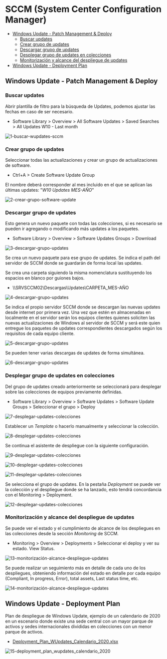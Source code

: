 # SCCM (System Center Configuration Manager)

- [Windows Update - Patch Management & Deploy](#windows-update---patch-management--deploy) 
  - [Buscar updates](#buscar-updates)
  - [Crear grupo de updates](#crear-grupo-de-updates)
  - [Descargar grupo de updates](#descargar-grupo-de-updates)
  - [Desplegar grupo de updates en colecciones](#desplegar-grupo-de-updates-en-colecciones)
  - [Monitorización y alcance del despliegue de updates](#monitorización-y-alcance-del-despliegue-de-updates)
- [Windows Update - Deployment Plan](#windows-update---deployment-plan)

## Windows Update - Patch Management & Deploy 

### Buscar updates
Abrir plantilla de filtro para la búsqueda de Updates, podemos ajustar las fechas en caso de ser necesario.

- Software Library > Overview > All Software Updates > Saved Searches > All Updates W10 - Last month

![1-buscar-wupdates-sccm](screenshots/1-buscar-wupdates-sccm.png)

### Crear grupo de updates

Seleccionar todas las actualizaciones y crear un grupo de actualizaciones de software.

- Ctrl+A > Create Software Update Group

El nombre deberá corresponder al mes incluido en el que se aplican las últimas updates: "*W10 Updates MES-AÑO*"

![2-crear-grupo-software-update](screenshots/2-crear-grupo-software-update.png)

### Descargar grupo de updates

Esto genera un nuevo paquete con todas las colecciones, si es necesario se pueden ir agregando o modificando más updates a los paquetes. 

- Software Library > Overview > Software Updates Groups > Download

![3-descargar-grupo-updates](screenshots/3-descargar-grupo-updates.png)

Se crea un nuevo paquete para ese grupo de updates. Se indica el path del servidor de SCCM donde se guardarán de forma local las updates.

Se crea una carpeta siguiendo la misma nomenclatura sustituyendo los espacios en blanco por guiones bajos.

- \\\SRVSCCM02\Descargas\Updates\CARPETA_MES-AÑO

![4-descargar-grupo-updates](screenshots/4-descargar-grupo-updates.png)

Se indica el propio servidor SCCM donde se descargan las nuevas updates desde internet por primera vez. Una vez que estén en almacenadas en localmente en el servidor serán los equipos clientes quienes soliciten las nuevas actualizaciones de Windows al servidor de SCCM y será este quien entregue los paquetes de updates correspondientes descargados según los requisitos de cada equipo cliente.

![5-descargar-grupo-updates](screenshots/5-descargar-grupo-updates.png)

Se pueden tener varias descargas de updates de forma simultánea.

![6-descargar-grupo-updates](screenshots/6-descargar-grupo-updates.png)

### Desplegar grupo de updates en colecciones

Del grupo de updates creado anteriormente se seleccionará para desplegar sobre las colecciones de equipos previamente definidas.

- Software Library > Overview > Software Updates > Software Update Groups > Seleccionar el grupo > Deploy

![7-desplegar-updates-colecciones](screenshots/7-desplegar-updates-colecciones.png)

Establecer un *Template* o hacerlo manualmente y seleccionar la colección.

![8-desplegar-updates-colecciones](screenshots/8-desplegar-updates-colecciones.png)

Se continua el asistente de despliegue con la siguiente configuración.

![9-desplegar-updates-colecciones](screenshots/9-desplegar-updates-colecciones.png)

![10-desplegar-updates-colecciones](screenshots/10-desplegar-updates-colecciones.png)

![11-desplegar-updates-colecciones](screenshots/11-desplegar-updates-colecciones.png)

Se selecciona el grupo de updates. En la pestaña *Deployment* se puede ver la colección y el despliegue donde se ha lanzado, esto tendrá concordancia con el Monitoring > Deployment.

![12-desplegar-updates-colecciones](screenshots/12-desplegar-updates-colecciones.png)

### Monitorización y alcance del despliegue de updates

Se puede ver el estado y el cumplimiento de alcance de los despliegues en las colecciones desde la sección *Monitoring* de SCCM.

- Monitoring > Overview > Deployments > Seleccionar el deploy y ver su estado. View Status.

![13-monitorización-alcance-despliegue-updates](screenshots/13-monitorización-alcance-despliegue-updates.png)

Se puede realizar un seguimiento más en detalle de cada uno de los despliegues, obteniendo información del estado en detalle por cada equipo (Compliant, In progress, Error), total assets, Last status time, etc. 

![14-monitorización-alcance-despliegue-updates](screenshots/14-monitorización-alcance-despliegue-updates.png)

## Windows Update - Deployment Plan

Plan de despliegue de Windows Update, ejemplo de un calendario de 2020 en un escenario donde existe una sede central con un mayor parque de activos y sedes internacionales divididas en colecciones con un menor parque de activos.

-  [Deployment_Plan_WUpdates_Calendario_2020.xlsx](Deployment_Plan_WUpdates_Calendario_2020.xlsx)

![15-deployment_plan_wupdates_calendario_2020](screenshots/15-deployment_plan_wupdates_calendario_2020.png)
